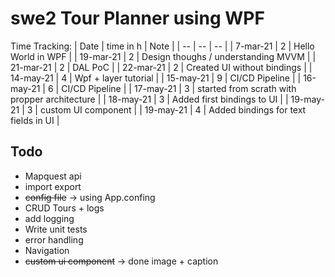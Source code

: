 # swe2 Tour Planner using WPF

Time Tracking:
| Date      | time in h | Note                                          |
| --        | --        | --                                            |
| 7-mar-21  | 2         | Hello World in WPF                            |
| 19-mar-21 | 2         | Design thoughs / understanding MVVM           |
| 21-mar-21 | 2         | DAL PoC                                       |
| 22-mar-21 | 2         | Created UI without bindings                   |
| 14-may-21 | 4         | Wpf + layer tutorial                          |
| 15-may-21 | 9         | CI/CD Pipeline                                |
| 16-may-21 | 6         | CI/CD Pipeline                                |
| 17-may-21 | 3         | started from scrath with propper architecture |
| 18-may-21 | 3         | Added first bindings to UI                    |
| 19-may-21 | 3         | custom UI component                           |
| 19-may-21 | 4         | Added bindings for text fields in UI          |


## Todo
* Mapquest api
* import export
* ~~config file~~ -> using App.confing
* CRUD Tours + logs
* add logging
* Write unit tests
* error handling
* Navigation
* ~~custom ui component~~ -> done image + caption
